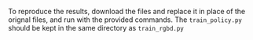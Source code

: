 To reproduce the results, download the files and replace it in place of the orignal files, and run with the provided commands. The `train_policy.py` should be kept in the same directory as `train_rgbd.py`
